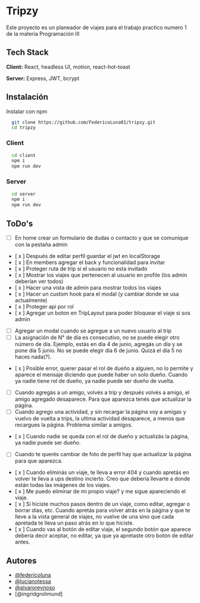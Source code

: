 # Tripzy

Este proyecto es un planeador de viajes para el trabajo practico numero 1 de la materia Programación III

## Tech Stack

**Client:** React, headless UI, motion, react-hot-toast

**Server:** Express, JWT, bcrypt

## Instalación

Instalar con npm

```bash
  git clone https://github.com/FedericoLuna01/tripzy.git
  cd tripzy
```

### Client

```bash
  cd client
  npm i
  npm run dev
```

### Server

```bash
  cd server
  npm i
  npm run dev
```

## ToDo's
-  [ ] En home crear un formulario de dudas o contacto y que se comunique con la pestaña admin
- [ x ] Después de editar perfil guardar el jwt en localStorage
- [ x ] En members agregar el back y funcionalidad para invitar
- [ x ] Proteger ruta de trip si el usuario no esta invitado
- [ x ] Mostrar los viajes que pertenecen al usuario en profile (los admin deberían ver todos)
- [ x ] Hacer una vista de admin para mostrar todos los viajes
- [ x ] Hacer un custom hook para el modal (y cambiar donde se usa actualmente)
- [ x ] Proteger api por rol
- [ x ] Agregar un boton en TripLayout para poder bloquear el viaje si sos admin
- [ ] Agregar un modal cuando se agregue a un nuevo usuario al trip
- [ ] La asignación de N° de día es consecutivo, no se puede elegir otro número de día. Ejemplo, estás en día 4 de junio, agregás un día y se pone día 5 junio. No se puede elegir día 6 de junio. Quizá el día 5 no haces nada(?).

- [ x ] Posible error, querer pasar el rol de dueño a alguien, no lo permite y aparece el mensaje diciendo que puede haber un solo dueño. Cuando ya nadie tiene rol de dueño, ya nadie puede ser dueño de vuelta.
- [ ] Cuando agregás a un amigo, volvés a trip y después volvés a amigo, el amigo agregado desaparece. Para que aparezca tenés que actualizar la página.
- [ ] Cuando agrego una actividad, y sin recargar la página voy a amigas y vuelvo de vuelta a trips, la ultima actividad desaparece, a menos que recargues la página. Problema similar a amigos.
- [ x ] Cuando nadie se queda con el rol de dueño y actualizás la página, ya nadie puede ser dueño.
- [ ] Cuando te querés cambiar de foto de perfil hay que actualizar la página para que aparezca.
- [ x ] Cuando eliminás un viaje, te lleva a error 404 y cuando apretás en volver te lleva a ups destino incierto. Creo que debería llevarte a donde están todas las imágenes de los viajes.
- [ x ] Me puedo eliminar de mi propio viaje? y me sigue apareciendo el viaje.
- [ x ] Si hiciste muchos pasos dentro de un viaje, como editar, agregar o borrar días, etc. Cuando apretás para volver atrás en la página y que te lleve a la vista general de viajes, no vuelve de una sino que cada apretada te lleva un paso atrás en lo que hiciste.
- [ x ] Cuando vas al botón de editar viaje, el segundo botón que aparece debería decir aceptar, no editar, ya que ya apretaste otro botón de editar antes.

## Autores

- [@federicoluna](https://www.github.com/federicoluna01)
- [@lucianotessa](https://www.github.com/LucianoTessa)
- [@alvaroreynoso](https://www.github.com/AlvaroReynoso)
- [@ingridgrolimund]

